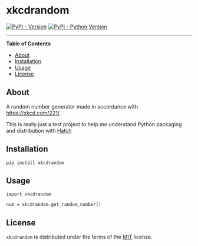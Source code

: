# xkcdrandom

[![PyPI - Version](https://img.shields.io/pypi/v/xkcdrandom.svg)](https://pypi.org/project/xkcdrandom)
[![PyPI - Python Version](https://img.shields.io/pypi/pyversions/xkcdrandom.svg)](https://pypi.org/project/xkcdrandom)

-----

**Table of Contents**

- [About](#about)
- [Installation](#installation)
- [Usage](#usage)
- [License](#license)

## About

A random number generator made in accordance with https://xkcd.com/221/.

This is really just a test project to help me understand Python packaging and distribution with [Hatch](https://hatch.pypa.io/latest/)

## Installation

```console
pip install xkcdrandom
```

## Usage

```
import xkcdrandom

num = xkcdrandom.get_random_number()
```


## License

`xkcdrandom` is distributed under the terms of the [MIT](https://spdx.org/licenses/MIT.html) license.

